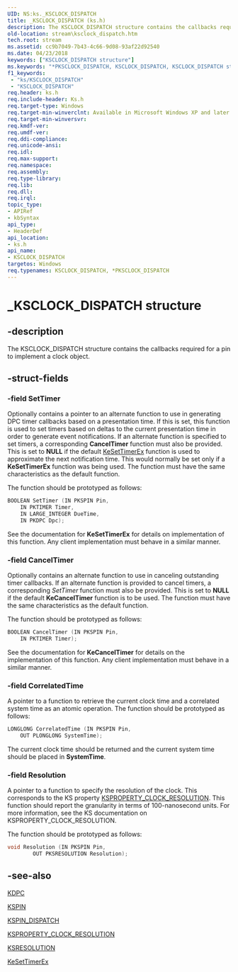 ```yaml
---
UID: NS:ks._KSCLOCK_DISPATCH
title: _KSCLOCK_DISPATCH (ks.h)
description: The KSCLOCK_DISPATCH structure contains the callbacks required for a pin to implement a clock object.
old-location: stream\ksclock_dispatch.htm
tech.root: stream
ms.assetid: cc9b7049-7b43-4c66-9d08-93af22d92540
ms.date: 04/23/2018
keywords: ["KSCLOCK_DISPATCH structure"]
ms.keywords: "*PKSCLOCK_DISPATCH, KSCLOCK_DISPATCH, KSCLOCK_DISPATCH structure [Streaming Media Devices], PKSCLOCK_DISPATCH, PKSCLOCK_DISPATCH structure pointer [Streaming Media Devices], _KSCLOCK_DISPATCH, avstruct_5015e5e6-b0c5-4eb9-9e04-8631e732f8be.xml, ks/KSCLOCK_DISPATCH, ks/PKSCLOCK_DISPATCH, stream.ksclock_dispatch"
f1_keywords:
 - "ks/KSCLOCK_DISPATCH"
 - "KSCLOCK_DISPATCH"
req.header: ks.h
req.include-header: Ks.h
req.target-type: Windows
req.target-min-winverclnt: Available in Microsoft Windows XP and later operating systems and in Microsoft DirectX 8.0 and later versions.
req.target-min-winversvr: 
req.kmdf-ver: 
req.umdf-ver: 
req.ddi-compliance: 
req.unicode-ansi: 
req.idl: 
req.max-support: 
req.namespace: 
req.assembly: 
req.type-library: 
req.lib: 
req.dll: 
req.irql: 
topic_type:
- APIRef
- kbSyntax
api_type:
- HeaderDef
api_location:
- ks.h
api_name:
- KSCLOCK_DISPATCH
targetos: Windows
req.typenames: KSCLOCK_DISPATCH, *PKSCLOCK_DISPATCH
---
```


# _KSCLOCK_DISPATCH structure

## -description

The KSCLOCK_DISPATCH structure contains the callbacks required for a pin to implement a clock object.

## -struct-fields

### -field SetTimer

Optionally contains a pointer to an alternate function to use in generating DPC timer callbacks based on a presentation time. If this is set, this function is used to set timers based on deltas to the current presentation time in order to generate event notifications. If an alternate function is specified to set timers, a corresponding **CancelTimer** function must also be provided. This is set to **NULL** if the default [KeSetTimerEx](https://docs.microsoft.com/windows-hardware/drivers/ddi/wdm/nf-wdm-kesettimerex) function is used to approximate the next notification time. This would normally be set only if a **KeSetTimerEx** function was being used. The function must have the same characteristics as the default function.

The function should be prototyped as follows:

```cpp
BOOLEAN SetTimer (IN PKSPIN Pin,
    IN PKTIMER Timer,
    IN LARGE_INTEGER DueTime,
    IN PKDPC Dpc);
```

See the documentation for **KeSetTimerEx** for details on implementation of this function. Any client implementation must behave in a similar manner.

### -field CancelTimer

Optionally contains an alternate function to use in canceling outstanding timer callbacks. If an alternate function is provided to cancel timers, a corresponding *SetTimer* function must also be provided. This is set to **NULL** if the default **KeCancelTimer** function is to be used. The function must have the same characteristics as the default function.

The function should be prototyped as follows:
  
```cpp
BOOLEAN CancelTimer (IN PKSPIN Pin,
    IN PKTIMER Timer);
```

See the documentation for **KeCancelTimer** for details on the implementation of this function. Any client implementation must behave in a similar manner.

### -field CorrelatedTime

A pointer to a function to retrieve the current clock time and a correlated system time as an atomic operation. The function should be prototyped as follows:

```cpp
LONGLONG CorrelatedTime (IN PKSPIN Pin,
    OUT PLONGLONG SystemTime);
```

The current clock time should be returned and the current system time should be placed in **SystemTime**.

### -field Resolution

A pointer to a function to specify the resolution of the clock. This corresponds to the KS property [KSPROPERTY_CLOCK_RESOLUTION](https://docs.microsoft.com/windows-hardware/drivers/stream/ksproperty-clock-resolution). This function should report the granularity in terms of 100-nanosecond units. For more information, see the KS documentation on KSPROPERTY_CLOCK_RESOLUTION.

The function should be prototyped as follows:

```cpp
void Resolution (IN PKSPIN Pin,
        OUT PKSRESOLUTION Resolution);
```

## -see-also

[KDPC](https://docs.microsoft.com/windows-hardware/drivers/kernel/eprocess)

[KSPIN](https://docs.microsoft.com/windows-hardware/drivers/ddi/ks/ns-ks-_kspin)

[KSPIN_DISPATCH](https://docs.microsoft.com/windows-hardware/drivers/ddi/ks/ns-ks-_kspin_dispatch)

[KSPROPERTY_CLOCK_RESOLUTION](https://docs.microsoft.com/windows-hardware/drivers/stream/ksproperty-clock-resolution)

[KSRESOLUTION](https://docs.microsoft.com/windows-hardware/drivers/ddi/ks/ns-ks-ksresolution)

[KeSetTimerEx](https://docs.microsoft.com/windows-hardware/drivers/ddi/wdm/nf-wdm-kesettimerex)
